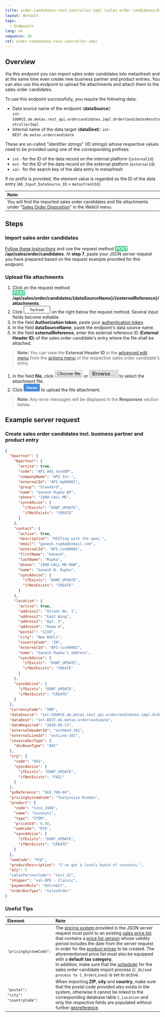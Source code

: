 ```yaml
---
title: order-candidates-rest-controller-impl (sales order candidates/disposition)
layout: default
tags:
  - Endpoints
lang: en
sequence: 10
ref: order-candidates-rest-controller-impl
---
```


## Overview
Via this endpoint you can import sales order candidates into metasfresh and at the same time even create new business partner and product entries. You can also use this endpoint to upload file attachments and attach them to the sales order candidates.

To use this endpoint successfully, you require the following data:
- Data source name of the endpoint (**dataSource**):<br> `int-SOURCE.de.metas.rest_api.ordercandidates.impl.OrderCandidatesRestControllerImpl`
- Internal name of the data target (**dataDest**): `int-DEST.de.metas.ordercandidate`

These are so-called "identifier strings" (ID strings) whose respective values need to be provided using one of the corresponding prefixes:
- `int-` for the ID of the data record on the internal platform (`internalId`)
- `ext-` for the ID of the data record on the external platform (`externalId`)
- `val-` for the search key of the data entry in metasfresh

If no prefix is provided, the element value is regarded as the ID of the data entry (`AD_Input_DataSource_ID` = `metasfreshId`).

| **Note:** |
| :--- |
| You will find the imported sales order candidates and file attachments under "[Sales Order Disposition](../../webui_collection/EN/Menu)" in the WebUI menu. |

## Steps

### Import sales order candidates
[Follow these instructions](General_info_REST_API) and use the request method **<span style="color: #ffffff; background-color: #49cc90">&nbsp;POST </span>/api/sales/order/candidates**. At **step 7**, paste your JSON server request you have prepared based on the request example provided for this endpoint.

### Upload file attachments
1. Click on the request method<br> **<span style="color: #ffffff; background-color: #49cc90">&nbsp;POST </span>/api/sales/order/candidates/{dataSourceName}/{externalReference}/attachments**.
1. Click !["Try it out"](assets/button_try_it_out.png) on the right below the request method. Several input fields become editable.
1. In the field **Authorization token**, paste your [authentication token](../../webui_collection/EN/Authentication_token).
1. In the field **dataSourceName**, paste the endpoint's data source name.
1. In the field **externalReference**, enter the external reference ID (**External Header ID**) of the sales order candidate's entry where the file shall be attached.
 >**Note:** You can view the **External Header ID** in the [advanced edit menu](../../webui_collection/EN/ViewModes) from the [actions menu](../../webui_collection/EN/StartAction) of the respective sales order candidate's entry.

1. In the field **file**, click ![Google Chrome: "Choose file"](assets/button_Choose_file.png) or ![Mozilla Firefox: "Browse..."](assets/button_Browse.png) to select the attachment file.
1. Click ![Execute](assets/button_execute.png) to upload the file attachment.
 >**Note:** Any error messages will be displayed in the **Responses** section below.

## Example server request

### Create sales order candidates incl. business partner and product entry
```json
{
  "bpartner": {
    "bpartner": {
      "active": true,
      "code": "API_001_testBP",
      "companyName": "API Inc.",
      "externalId": "API-bp00001",
      "group": "Standard",
      "name": "Ganesh Rupka BP",
      "phone": "1800-CALL-ME",
      "syncAdvise": {
        "ifExists": "DONT_UPDATE",
        "ifNotExists": "CREATE"
      }
    },
    "contact": {
      "active": true,
      "description": "RESTing with the apes.",
      "email": "ganesh.rupka@nomail.com",
      "externalId": "API-con00001",
      "firstName": "Ganesh",
      "lastName": "Rupka",
      "phone": "1800-CALL-ME-NOW",
      "name": "Ganesh B. Rupka",
      "syncAdvise": {
        "ifExists": "DONT_UPDATE",
        "ifNotExists": "CREATE"
      }
    },
    "location": {
      "active": true,
      "address1": "Street No. 1",
      "address2": "East Wing",
      "address3": "Apt. 3",
      "address4": "Room 4",
      "postal": "1234",
      "city": "New Dehli",
      "countryCode": "IN",
      "externalId": "API-loc00001",
      "name": "Ganesh Rupka's address",
      "syncAdvise": {
        "ifExists": "DONT_UPDATE",
        "ifNotExists": "CREATE"
      }
    },
    "syncAdvise": {
      "ifExists": "DONT_UPDATE",
      "ifNotExists": "CREATE"
    }
  },
  "currencyCode": "INR",
  "dataSource": "int-SOURCE.de.metas.rest_api.ordercandidates.impl.OrderCandidatesRestControllerImpl",
  "dataDest": "int-DEST.de.metas.ordercandidate",
  "dateRequired": "2019-08-23",
  "externalHeaderId": "extHead-101",
  "externalLineId": "extLine-101",
  "invoiceDocType": {
    "docBaseType": "ARI"
  },
  "org": {
    "code": "001",
    "syncAdvise": {
      "ifExists": "DONT_UPDATE",
      "ifNotExists": "FAIL"
    }
  },
  "poReference": "SEO_768-04",
  "pricingSystemCode": "Testpreise Kunden",
  "product": {
    "code": "Coco_2468",
    "name": "Coconuts",
    "type": "ITEM",
    "priceStd": 6.90,
    "uomCode": "PCE",
    "syncAdvise": {
      "ifExists": "DONT_UPDATE",
      "ifNotExists": "CREATE"
    }
  },
  "uomCode": "PCE",
  "productDescription": "I've got a lovely bunch of coconuts.",
  "qty": 5
  "salesPartnerCode": "test_42",
  "shipper": "val-DPD - Classic",
  "paymentRule": "OnCredit",
  "orderDocType": "SalesOrder"
}
```

### Useful Tips

| Element | Note |
| :--- | :--- |
| `"pricingSystemCode":` | The [pricing system](../../webui_collection/EN/Add_price-system) provided in the JSON server request must point to an existing [sales price list](../../webui_collection/EN/Add_price-list) that contains a [price list version](../../webui_collection/EN/Add_price-list-version) whose validity period includes the date from the server request in order for the [product prices](../../webui_collection/EN/Add_price) to be created. The aforementioned price list must also be equipped with a **default tax category**.<br> In addition, make sure that the [scheduler](../../webui_collection/EN/Menu) for the sales order candidate import process (`C_OLCand process to C_OrderLines`) is set to *active*. |
| `"postal":`<br>`"city":`<br>`"countryCode":` | When importing **ZIP**, **city** and **country**, make sure that the postal code provided also exists in the system, otherwise it cannot be linked to the corresponding database table `C_Location` and only the respective fields are populated without further [georeference](../../webui_collection/EN/Update_geocoding). |
